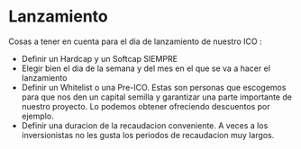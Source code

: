 # Lanzamiento

Cosas a tener en cuenta para el dia de lanzamiento de nuestro ICO :

* Definir un Hardcap y un Softcap SIEMPRE
* Elegir bien el dia de la semana y del mes en el que se va a hacer el lanzamiento
* Definir un Whitelist o una Pre-ICO. Estas son personas que escogemos para que nos den un capital semilla y garantizar una parte importante de nuestro proyecto. Lo podemos obtener ofreciendo descuentos por ejemplo.
* Definir una duracion de la recaudacion conveniente. A veces a los inversionistas no les gusta los periodos de recaudacion muy largos.